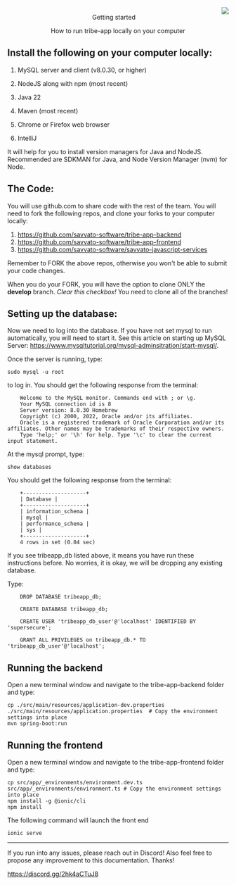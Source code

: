 <img align="right" src="http://savvato.com/images/savvato-logo.jpg">

<p align="center">
    Getting started 
</p>

<p align="center">
    How to run tribe-app locally on your computer
</p>

## Install the following on your computer locally:

1. MySQL server and client (v8.0.30, or higher)
2. NodeJS along with npm (most recent)
3. Java 22
4. Maven (most recent)

5. Chrome or Firefox web browser
6. IntelliJ

It will help for you to install version managers for Java and NodeJS. Recommended are SDKMAN for Java, and Node Version Manager (nvm) for Node.

## The Code:

You will use github.com to share code with the rest of the team. You will need to fork the following repos, and clone your forks to your computer locally:

1. https://github.com/savvato-software/tribe-app-backend
2. https://github.com/savvato-software/tribe-app-frontend
3. https://github.com/savvato-software/savvato-javascript-services

Remember to FORK the above repos, otherwise you won't be able to submit your code changes. 

When you do your FORK, you will have the option to clone ONLY the **develop** branch. _Clear this checkbox!_ You need to clone all of the branches!

## Setting up the database:

Now we need to log into the database. If you have not set mysql to run automatically, you will need to start it. See this article on starting up MySQL Server: https://www.mysqltutorial.org/mysql-adminsitration/start-mysql/.

Once the server is running, type:

    sudo mysql -u root

to log in. You should get the following response from the terminal:

```
    Welcome to the MySQL monitor. Commands end with ; or \g.
    Your MySQL connection id is 8
    Server version: 8.0.30 Homebrew
    Copyright (c) 2000, 2022, Oracle and/or its affiliates.
    Oracle is a registered trademark of Oracle Corporation and/or its affiliates. Other names may be trademarks of their respective owners.
    Type 'help;' or '\h' for help. Type '\c' to clear the current input statement.    
```
            
At the mysql prompt, type:

    show databases

You should get the following response from the terminal:

```
    +--------------------+
    | Database |
    +--------------------+
    | information_schema |
    | mysql |
    | performance_schema |
    | sys |
    +--------------------+
    4 rows in set (0.04 sec)
```
                            
If you see tribeapp_db listed above, it means you have run these instructions before. No worries, it is okay, we will be dropping any existing database.

Type:
```    
    DROP DATABASE tribeapp_db;
```
```
    CREATE DATABASE tribeapp_db;
```
```
    CREATE USER 'tribeapp_db_user'@'localhost' IDENTIFIED BY 'supersecure';
```
```
    GRANT ALL PRIVILEGES on tribeapp_db.* TO 'tribeapp_db_user'@'localhost';
```

## Running the backend

Open a new terminal window and navigate to the tribe-app-backend folder and type:

    cp ./src/main/resources/application-dev.properties ./src/main/resources/application.properties  # Copy the environment settings into place
    mvn spring-boot:run


## Running the frontend

Open a new terminal window and navigate to the tribe-app-frontend folder and type:

    cp src/app/_environments/environment.dev.ts  src/app/_environments/environment.ts # Copy the environment settings into place
    npm install -g @ionic/cli
    npm install

The following command will launch the front end
    
    ionic serve
    
    
----
If you run into any issues, please reach out in Discord! Also feel free to propose any improvement to this documentation. Thanks!

https://discord.gg/2hk4aCTuJ8
